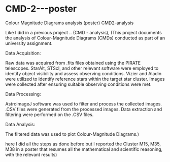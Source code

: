 # CMD-2---poster
Colour Magnitude Diagrams analysis (poster)
CMD2-analysis

Like I did in a previous project .. (CMD - analysis), (This project documents the analysis of Colour-Magnitude Diagrams (CMDs) conducted as part of an university assignment.

Data Acquisition:

Raw data was acquired from .fits files obtained using the PIRATE telescopes. StarAlt, STScI, and other relevant software were employed to identify object visibility and assess observing conditions. Vizier and Aladin were utilized to identify reference stars within the target star cluster. Images were collected after ensuring suitable observing conditions were met.

Data Processing:

AstroimageJ software was used to filter and process the collected images. .CSV files were generated from the processed images. Data extraction and filtering were performed on the .CSV files.

Data Analysis:

The filtered data was used to plot Colour-Magnitude Diagrams.)

here I did all the steps as done before but I reported the Cluster M15, M35, M38 in a poster that resumes all the mathematical and scientific reasoning, with the relevant results)

